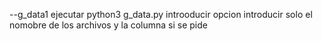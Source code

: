 --g_data1
    ejecutar python3 g_data.py 
    introoducir  opcion
    introducir solo el nomobre de los archivos
    y la  columna si se pide

